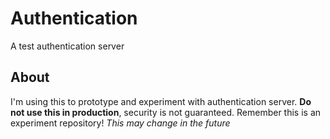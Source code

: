 # Authentication
A test authentication server

## About
I'm using this to prototype and experiment with authentication server. **Do not use this in production**, security is not guaranteed. Remember this is an experiment repository! _This may change in the future_